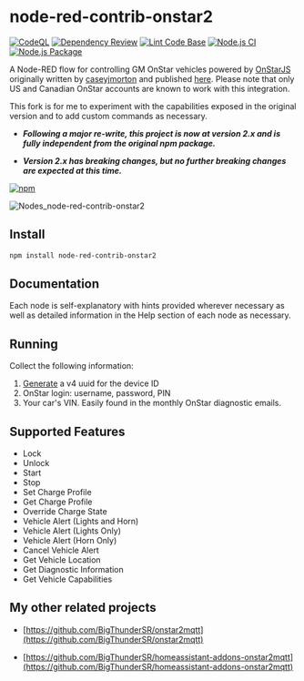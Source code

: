 # node-red-contrib-onstar2

[![CodeQL](https://github.com/BigThunderSR/node-red-contrib-onstar2/actions/workflows/codeql-analysis.yml/badge.svg)](https://github.com/BigThunderSR/node-red-contrib-onstar2/actions/workflows/codeql-analysis.yml)
[![Dependency Review](https://github.com/BigThunderSR/node-red-contrib-onstar2/actions/workflows/dependency-review.yml/badge.svg)](https://github.com/BigThunderSR/node-red-contrib-onstar2/actions/workflows/dependency-review.yml)
[![Lint Code Base](https://github.com/BigThunderSR/node-red-contrib-onstar2/actions/workflows/super-linter.yml/badge.svg)](https://github.com/BigThunderSR/node-red-contrib-onstar2/actions/workflows/super-linter.yml)
[![Node.js CI](https://github.com/BigThunderSR/node-red-contrib-onstar2/actions/workflows/node.js.yml/badge.svg)](https://github.com/BigThunderSR/node-red-contrib-onstar2/actions/workflows/node.js.yml)
[![Node.js Package](https://github.com/BigThunderSR/node-red-contrib-onstar2/actions/workflows/npm-publish.yml/badge.svg)](https://github.com/BigThunderSR/node-red-contrib-onstar2/actions/workflows/npm-publish.yml)
<!-- [![Notarize Assets with CAS](https://github.com/BigThunderSR/node-red-contrib-onstar2/actions/workflows/cas_notarize.yml/badge.svg)](https://github.com/BigThunderSR/node-red-contrib-onstar2/actions/workflows/cas_notarize.yml)
[![Authenticate Assets with CAS](https://github.com/BigThunderSR/node-red-contrib-onstar2/actions/workflows/cas_authenticate.yml/badge.svg)](https://github.com/BigThunderSR/node-red-contrib-onstar2/actions/workflows/cas_authenticate.yml) -->

A Node-RED flow for controlling GM OnStar vehicles powered by [OnStarJS](https://github.com/samrum/OnStarJS) originally written by [caseyjmorton](https://www.npmjs.com/~caseyjmorton) and published [here](https://www.npmjs.com/package/node-red-contrib-onstar). Please note that only US and Canadian OnStar accounts are known to work with this integration. 

This fork is for me to experiment with the capabilities exposed in the original version and to add custom commands as necessary.

- ***Following a major re-write, this project is now at version 2.x and is fully independent from the original npm package.***

- ***Version 2.x has breaking changes, but no further breaking changes are expected at this time.***

[![npm](https://img.shields.io/npm/v/node-red-contrib-onstar2.svg)](https://www.npmjs.com/package/node-red-contrib-onstar2)

<!-- ![node-red-contrib-onstar2-sample_s](https://user-images.githubusercontent.com/17056173/205470439-c27a5fc0-2ec3-4043-bef3-408042f78d29.png) -->
![Nodes_node-red-contrib-onstar2](https://github.com/BigThunderSR/node-red-contrib-onstar2/assets/17056173/dc0a0993-5e64-4445-b38e-f24a90c2256c)

## Install

```sh
npm install node-red-contrib-onstar2
```

## Documentation

Each node is self-explanatory with hints provided wherever necessary as well as detailed information in the Help section of each node as necessary.

## Running

Collect the following information:

1. [Generate](https://www.uuidgenerator.net/version4) a v4 uuid for the device ID
1. OnStar login: username, password, PIN
1. Your car's VIN. Easily found in the monthly OnStar diagnostic emails.

## Supported Features

- Lock
- Unlock
- Start
- Stop
- Set Charge Profile
- Get Charge Profile
- Override Charge State
- Vehicle Alert (Lights and Horn)
- Vehicle Alert (Lights Only)
- Vehicle Alert (Horn Only)
- Cancel Vehicle Alert
- Get Vehicle Location
- Get Diagnostic Information
- Get Vehicle Capabilities


## My other related projects

- [https://github.com/BigThunderSR/onstar2mqtt](https://github.com/BigThunderSR/onstar2mqtt)

- [https://github.com/BigThunderSR/homeassistant-addons-onstar2mqtt](https://github.com/BigThunderSR/homeassistant-addons-onstar2mqtt)
